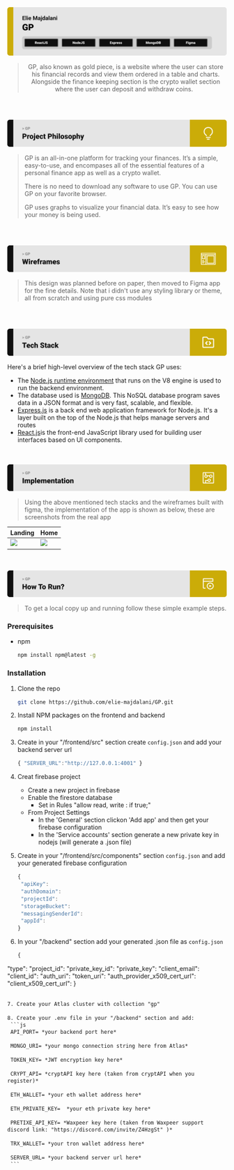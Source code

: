 <img src="./readme/title1.svg"/>

<div align="center">

> GP, also known as gold piece, is a website where the user can store his financial records and view them ordered in a table and charts. Alongside the finance keeping section is the crypto wallet section where the user can deposit and withdraw coins.  


</div>

<br><br>


<img src="./readme/title2.svg"/>

> GP is an all-in-one platform for tracking your finances. It’s a simple, easy-to-use, and encompases all of the essential features of a personal finance app as well as a crypto wallet.
> 
> There is no need to download any software to use GP. You can use GP on your favorite browser.
>
> GP uses graphs to visualize your financial data. It’s easy to see how your money is being used.


<br><br>

<img src="./readme/title3.svg"/>

> This design was planned before on paper, then moved to Figma app for the fine details.
Note that i didn't use any styling library or theme, all from scratch and using pure css modules

<!-- | Landing  | Home/Search  |
| -----------------| -----|
| <img src="./readme/Landing_Page.jpg"/> | <img src="./readme/Home.jpg"/> |

| Artists results  | Artist's Albums  |
| -----------------| -----|
| <img src="./readme/Landing_Page.jpg"/> | <img src="./readme/Home.jpg"/> | -->


<br><br>

<img src="./readme/title4.svg"/>

Here's a brief high-level overview of the tech stack GP uses:

- The [Node.js runtime environment](https://nodejs.org/en/about/) that runs on the V8 engine is used to run the backend environment.
- The database used is [MongoDB](https://www.mongodb.com/). This NoSQL database program saves data in a JSON format and is very fast, scalable, and flexible.
- [Express.js](https://expressjs.com/) is a back end web application framework for Node.js. It's a layer built on the top of the Node.js that helps manage servers and routes
- [React.js](https://fonts.google.com/specimen/Work+Sans)is the front-end JavaScript library used for building user interfaces based on UI components.



<br><br>
<img src="./readme/title5.svg"/>

> Using the above mentioned tech stacks and the wireframes built with figma, the implementation of the app is shown as below, these are screenshots from the real app

| Landing  | Home  |
| -----------------| -----|
| <img src="./readme/Landing_Page.jpg"/> | <img src="./readme/Home.jpg"/> |


<br><br>
<img src="./readme/title6.svg"/>

> To get a local copy up and running follow these simple example steps.

### Prerequisites

* npm
  ```sh
  npm install npm@latest -g
  ```

### Installation

1. Clone the repo
   ```sh
   git clone https://github.com/elie-majdalani/GP.git
   ```
2. Install NPM packages on the frontend and backend
   ```sh
   npm install
   ```
3. Create in your "/frontend/src" section create `config.json` and add your backend server url
   ```js
   { "SERVER_URL":"http://127.0.0.1:4001" }
   ```
4. Creat firebase project
    - Create a new project in firebase
    - Enable the firestore database
      * Set in Rules "allow read, write : if true;"
    - From Project Settings 
      * In the 'General' section clickon 'Add app' and then get your firebase configuration
      * In the 'Service accounts' section generate a new private key in nodejs (will generate a .json file)


5. Create in your "/frontend/src/components" section `config.json` and add your generated firebase configuration
   ```js
   {
    "apiKey": 
    "authDomain": 
    "projectId": 
    "storageBucket": 
    "messagingSenderId": 
    "appId":
   }
   ```

6. In your "/backend" section add your generated .json file as `config.json`
   ```js
   {
  "type": 
  "project_id": 
  "private_key_id": 
  "private_key":
  "client_email": 
  "client_id":
  "auth_uri": 
  "token_uri": 
  "auth_provider_x509_cert_url":
  "client_x509_cert_url":
  }
   ```

7. Create your Atlas cluster with collection "gp"

8. Create your .env file in your "/backend" section and add:
    ```js
    API_PORT= *your backend port here*

    MONGO_URI= *your mongo connection string here from Atlas*

    TOKEN_KEY= *JWT encryption key here*

    CRYPT_API= *cryptAPI key here (taken from cryptAPI when you register)*

    ETH_WALLET= *your eth wallet address here*

    ETH_PRIVATE_KEY=  *your eth private key here*

    PRETIXE_API_KEY= *Waxpeer key here (taken from Waxpeer support discord link: "https://discord.com/invite/Z4HzgSt" )*

    TRX_WALLET= *your tron wallet address here*

    SERVER_URL= *your backend server url here*
    ```


